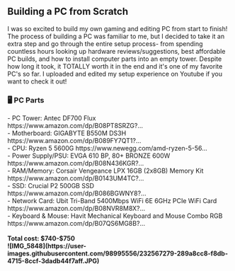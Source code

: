 <h2> Building a PC from Scratch </h2>

I was so excited to build my own gaming and editing PC from start to finish! The process of building a PC was familiar to me, but I decided to take it an extra step and go through the entire setup process- from spending countless hours looking up hardware reviews/suggestions, best affordable PC builds, and how to install computer parts into an empty tower. Despite how long it took, it TOTALLY worth it in the end and it's one of my favorite PC's so far. I uploaded and edited my setup experience on Youtube if you want to check it out!
<br>
<h3> 🖥 PC Parts </h3>
- PC Tower: Antec DF700 Flux  https://www.amazon.com/dp/B08PT8SRZG?... <br>
- Motherboard: GIGABYTE B550M DS3H  https://www.amazon.com/dp/B089FY7QT1?...<br>
- CPU: Ryzen 5 5600G 
https://www.newegg.com/amd-ryzen-5-56... <br>
- Power Supply/PSU: EVGA 610 BP, 80+ BRONZE 600W   https://www.amazon.com/dp/B08N436KGR?... <br>
- RAM/Memory: Corsair Vengeance LPX 16GB (2x8GB) Memory Kit  https://www.amazon.com/dp/B0143UM4TC?... <br>
- SSD: Crucial P2 500GB SSD  https://www.amazon.com/dp/B086BGWNY8?... <br>
- Network Card: Ubit Tri-Band 5400Mbps WiFi 6E 6GHz PCIe WiFi Card https://www.amazon.com/dp/B08NVR8M8X?... <br>
- Keyboard & Mouse: Havit Mechanical Keyboard and Mouse Combo RGB
https://www.amazon.com/dp/B07QS6MG8B?... <br>
<br>
<b> Total cost: $740-$750 <b>
<br>
![IMG_5848](https://user-images.githubusercontent.com/98995556/232567279-289a8cc8-f8db-4715-8ccf-3dadb44f7aff.JPG)

